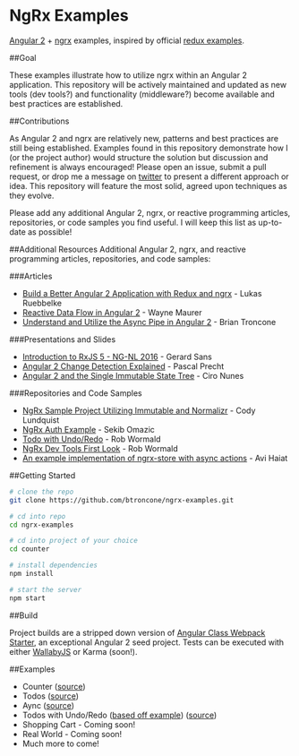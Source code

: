 # NgRx Examples

[Angular 2](https://angular.io/) + [ngrx](https://github.com/ngrx) examples, inspired by official [redux examples](https://github.com/rackt/redux/tree/master/examples).

##Goal

These examples illustrate how to utilize ngrx within an Angular 2 application. This repository will be actively maintained and updated as new tools (dev tools?) and functionality (middleware?) become available and best practices are established.

##Contributions

As Angular 2 and ngrx are relatively new, patterns and best practices are still being established. Examples found in this repository demonstrate how I (or the project author) would structure the solution but discussion and refinement is always encouraged! Please open an issue, submit a pull request, or drop me a message on [twitter](https://twitter.com/btroncone) to present a different approach or idea. This repository will feature the most solid, agreed upon techniques as they evolve.

Please add any additional Angular 2, ngrx, or reactive programming articles, repositories, or code samples you find useful. I will keep this list as up-to-date as possible!


##Additional Resources
Additional Angular 2, ngrx, and reactive programming articles, repositories, and code samples:

###Articles
* [Build a Better Angular 2 Application with Redux and ngrx](http://onehungrymind.com/build-better-angular-2-application-redux-ngrx/) - Lukas Ruebbelke
* [Reactive Data Flow in Angular 2](http://blog.lambda-it.ch/reactive-data-flow-in-angular-2/) - Wayne Maurer
* [Understand and Utilize the Async Pipe in Angular 2](http://briantroncone.com/?p=623) - Brian Troncone

###Presentations and Slides
* [Introduction to RxJS 5 - NG-NL 2016](http://slides.com/gerardsans/ng-nl-rxjs5) - Gerard Sans
* [Angular 2 Change Detection Explained](http://pascalprecht.github.io/slides/angular-2-change-detection-explained/#/) - Pascal Precht
* [Angular 2 and the Single Immutable State Tree](https://speakerdeck.com/cironunes/angular-2-and-the-single-immutable-state-tree) - Ciro Nunes

###Repositories and Code Samples
* [NgRx Sample Project Utilizing Immutable and Normalizr](https://github.com/ngrx/angular2-store-example) - Cody Lundquist
* [NgRx Auth Example](https://github.com/SekibOmazic/ngrx-auth-example) - Sekib Omazic
* [Todo with Undo/Redo](http://plnkr.co/edit/UnU1wnFcausVFfEP2RGD?p=preview) - Rob Wormald
* [NgRx Dev Tools First Look](http://plnkr.co/edit/Hb4pJP3jGtOp6b7JubzS?p=preview) - Rob Wormald
* [An example implementation of ngrx-store with async actions](https://github.com/thaiat/ngrx-store-example) - Avi Haiat

##Getting Started
```bash
# clone the repo
git clone https://github.com/btroncone/ngrx-examples.git

# cd into repo
cd ngrx-examples

# cd into project of your choice
cd counter

# install dependencies
npm install

# start the server
npm start
```

##Build

Project builds are a stripped down version of [Angular Class Webpack Starter](https://github.com/AngularClass/angular2-webpack-starter), an exceptional Angular 2 seed project. Tests can be executed with either [WallabyJS](http://wallabyjs.com/) or Karma (soon!). 

##Examples

* Counter ([source](https://github.com/btroncone/ngrx-examples/tree/master/counter))
* Todos ([source](https://github.com/btroncone/ngrx-examples/tree/master/todos))
* Aync ([source](https://github.com/btroncone/ngrx-examples/tree/master/async))
* Todos with Undo/Redo ([based off example](http://plnkr.co/edit/UnU1wnFcausVFfEP2RGD?p=preview)) ([source](https://github.com/btroncone/ngrx-examples/tree/master/todos-undo-redo))
* Shopping Cart - Coming soon!
* Real World - Coming soon!
* Much more to come!

